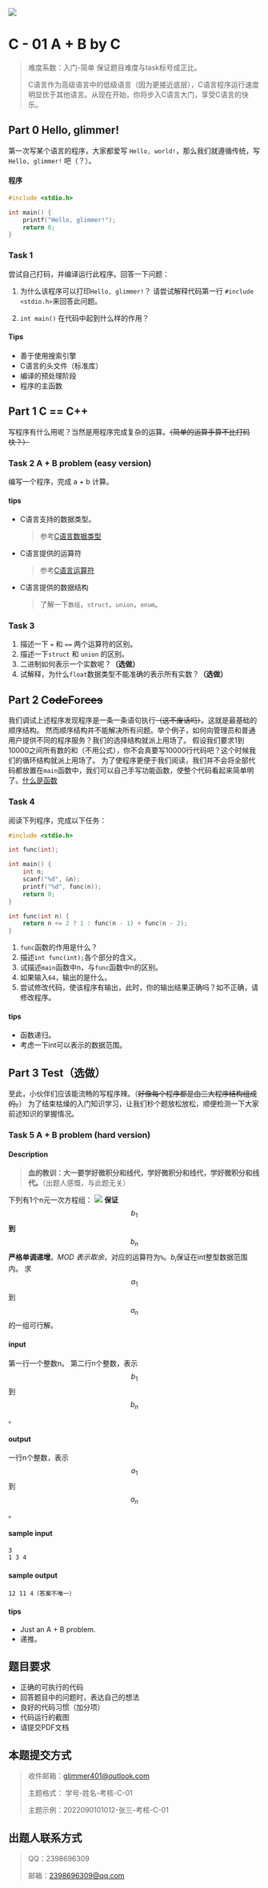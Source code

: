 ![](image/c.png)

# C - 01 A + B by C

> 难度系数：入门-简单 保证题目难度与task标号成正比。
>
> C语言作为高级语言中的低级语言（因为更接近底层），C语言程序运行速度明显优于其他语言。从现在开始，你将步入C语言大门，享受C语言的快乐。


## Part 0 Hello, glimmer! 
第一次写某个语言的程序，大家都爱写 `Hello, world!`，那么我们就遵循传统，写 `Hello, glimmer!` 吧（？）。

#### 程序
```c
#include <stdio.h>

int main() {
    printf("Hello, glimmer!");
    return 0;
}
```

### Task 1

尝试自己打码，并编译运行此程序。回答一下问题：

1. 为什么该程序可以打印`Hello, glimmer!`？ 	请尝试解释代码第一行 `#include <stdio.h>`来回答此问题。

2. `int main()` 在代码中起到什么样的作用？


#### Tips

- 善于使用搜索引擎
- C语言的头文件（标准库）
- 编译的预处理阶段
- 程序的主函数

## Part 1 C == C++
写程序有什么用呢？当然是用程序完成复杂的运算。~~（简单的运算手算不比打码快？）~~

### Task 2 A + B problem (easy version)
编写一个程序，完成 a + b 计算。

#### tips

- C语言支持的数据类型。
	>参考[C语言数据类型](https://www.runoob.com/cprogramming/c-data-types.html)

- C语言提供的运算符
	>参考[C语言运算符](https://www.runoob.com/cprogramming/c-operators.html)

- C语言提供的数据结构
	>了解一下`数组`，`struct`，`union`，`enum`。

### Task 3

1. 描述一下 `=` 和 `==` 两个运算符的区别。
2. 描述一下`struct` 和 `union` 的区别。
3. 二进制如何表示一个实数呢？**（选做）**
4. 试解释，为什么`float`数据类型不能准确的表示所有实数？**（选做）**

## Part 2 C~~ode~~For~~ces~~
我们调试上述程序发现程序是一条一条语句执行~~（这不废话吗）~~。这就是最基础的顺序结构。
然而顺序结构并不能解决所有问题。举个例子，如何向管理员和普通用户提供不同的程序服务？我们的选择结构就派上用场了。
假设我们要求1到10000之间所有数的和（不用公式），你不会真要写10000行代码吧？这个时候我们的循环结构就派上用场了。
为了使程序更便于我们阅读，我们并不会将全部代码都放置在`main`函数中，我们可以自己手写功能函数，使整个代码看起来简单明了。[什么是函数](https://www.runoob.com/cprogramming/c-functions.html)

### Task 4

阅读下列程序，完成以下任务：
```c
#include <stdio.h>

int func(int);

int main() {
    int n;
    scanf("%d", &n);
    printf("%d", func(n));
    return 0;
}

int func(int n) {
    return n <= 2 ? 1 : func(n - 1) + func(n - 2);
}
```

1. `func`函数的作用是什么？
2. 描述`int func(int);`各个部分的含义。
3. 试描述`main`函数中n，与`func`函数中n的区别。
4. 如果输入`64`，输出的是什么。
5. 尝试修改代码，使该程序有输出，此时，你的输出结果正确吗？如不正确，请修改程序。


#### tips

-  函数递归。 
-  考虑一下int可以表示的数据范围。 

## Part 3 Test（选做）
至此，小伙伴们应该能流畅的写程序辣。（~~好像每个程序都是由三大程序结构组成的。~~）
为了结束枯燥的入门知识学习，让我们秒个题放松放松，顺便检测一下大家前述知识的掌握情况。

### Task 5 A + B problem (hard version)

#### Description
> **血的教训：大一要学好微积分和线代，学好微积分和线代，学好微积分和线代。**（出题人感慨，与此题无关）

下列有1个n元一次方程组：
![](image/e720812b88ef705ccb6e8f9a52f2d9bb.svg)
**保证**$$b_1$$**到**$$b_n$$**严格单调递增**。_MOD 表示取余_，对应的运算符为`%`。$b_i$保证在int整型数据范围内。
求$$a_{1}$$到$$a_n$$的一组可行解。

#### input

第一行一个整数n。
第二行n个整数，表示$$b_1$$到$$b_n$$。

#### output
一行n个整数，表示$$a_{1}$$到$$a_n$$。

#### sample input
```
3
1 3 4
```

#### sample output
```
12 11 4（答案不唯一）
```

#### tips

-  Just an A + B problem.
-  递推。 

## 题目要求

- 正确的可执行的代码
- 回答题目中的问题时，表达自己的想法
- 良好的代码习惯（加分项）
- 代码运行的截图
- 请提交PDF文档


## 本题提交方式
> 收件邮箱：glimmer401@outlook.com 
>
> 主题格式： 学号-姓名-考核-C-01
>
> 主题示例：2022090101012-张三-考核-C-01

## 出题人联系方式
> QQ：2398696309
>
> 邮箱：2398696309@qq.com  

